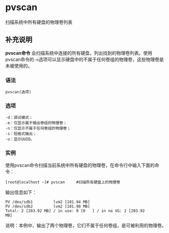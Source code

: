 pvscan
===

扫描系统中所有硬盘的物理卷列表

## 补充说明

**pvscan命令** 会扫描系统中连接的所有硬盘，列出找到的物理卷列表。使用pvscan命令的`-n`选项可以显示硬盘中的不属于任何卷组的物理卷，这些物理卷是未被使用的。

###  语法

```
pvscan(选项)
```

###  选项

```
-d：调试模式；
-e：仅显示属于输出卷组的物理卷；
-n：仅显示不属于任何卷组的物理卷；
-s：短格式输出；
-u：显示UUID。
```

###  实例

使用pvscan命令扫描当前系统中所有硬盘的物理卷，在命令行中输入下面的命令：

```
[root@localhost ~]# pvscan     #扫描所有硬盘上的物理卷 
```

输出信息如下：

```
PV /dev/sdb1         lvm2 [101.94 MB]  
PV /dev/sdb2         lvm2 [101.98 MB]  
Total: 2 [203.92 MB] / in use: 0 [0   ] / in no VG: 2 [203.92  
MB] 
```

说明：本例中，输出了两个物理卷，它们不属于任何卷组，是可被利用的物理卷。


<!-- Linux命令行搜索引擎：https://jaywcjlove.github.io/linux-command/ -->